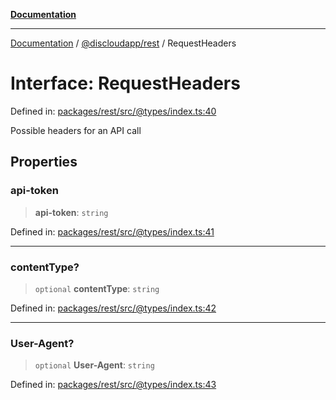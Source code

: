 [**Documentation**](../../../README.md)

***

[Documentation](../../../packages.md) / [@discloudapp/rest](../README.md) / RequestHeaders

# Interface: RequestHeaders

Defined in: [packages/rest/src/@types/index.ts:40](https://github.com/discloud/discloud.app/blob/5b4e3fe9c701f0b4f5ffa4246f463403d1e47fa1/packages/rest/src/@types/index.ts#L40)

Possible headers for an API call

## Properties

### api-token

> **api-token**: `string`

Defined in: [packages/rest/src/@types/index.ts:41](https://github.com/discloud/discloud.app/blob/5b4e3fe9c701f0b4f5ffa4246f463403d1e47fa1/packages/rest/src/@types/index.ts#L41)

***

### contentType?

> `optional` **contentType**: `string`

Defined in: [packages/rest/src/@types/index.ts:42](https://github.com/discloud/discloud.app/blob/5b4e3fe9c701f0b4f5ffa4246f463403d1e47fa1/packages/rest/src/@types/index.ts#L42)

***

### User-Agent?

> `optional` **User-Agent**: `string`

Defined in: [packages/rest/src/@types/index.ts:43](https://github.com/discloud/discloud.app/blob/5b4e3fe9c701f0b4f5ffa4246f463403d1e47fa1/packages/rest/src/@types/index.ts#L43)
